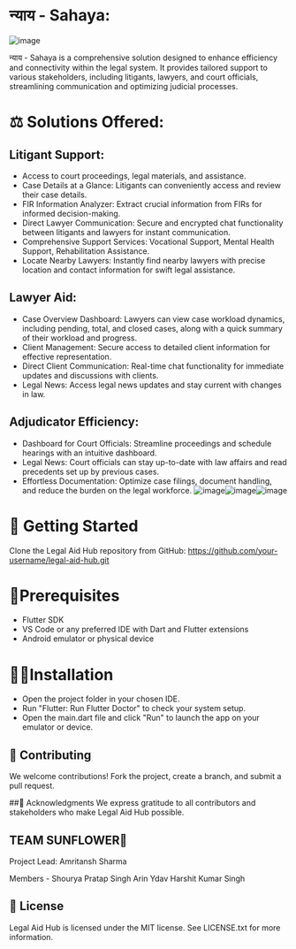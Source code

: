 # न्याय - Sahaya: 
![image](https://github.com/harshitsinghcode/law_help_falcon/assets/110082422/75a2141d-a169-4597-8d5f-4dfee687fc9c)

न्याय - Sahaya is a comprehensive solution designed to enhance efficiency and connectivity within the legal system. It provides tailored support to various stakeholders, including litigants, lawyers, and court officials, streamlining communication and optimizing judicial processes.

# ⚖ Solutions Offered:

## Litigant Support:

- Access to court proceedings, legal materials, and assistance.
- Case Details at a Glance: Litigants can conveniently access and review their case details.
- FIR Information Analyzer: Extract crucial information from FIRs for informed decision-making.
- Direct Lawyer Communication: Secure and encrypted chat functionality between litigants and lawyers for instant communication.
- Comprehensive Support Services: Vocational Support, Mental Health Support, Rehabilitation Assistance.
- Locate Nearby Lawyers: Instantly find nearby lawyers with precise location and contact information for swift legal assistance.

## Lawyer Aid:

- Case Overview Dashboard: Lawyers can view case workload dynamics, including pending, total, and closed cases, along with a quick summary of their workload and progress.
- Client Management: Secure access to detailed client information for effective representation.
- Direct Client Communication: Real-time chat functionality for immediate updates and discussions with clients.
- Legal News: Access legal news updates and stay current with changes in law.

## Adjudicator Efficiency:

- Dashboard for Court Officials: Streamline proceedings and schedule hearings with an intuitive dashboard.
- Legal News: Court officials can stay up-to-date with law affairs and read precedents set up by previous cases.
- Effortless Documentation: Optimize case filings, document handling, and reduce the burden on the legal workforce.
![image](https://github.com/harshitsinghcode/law_help_falcon/assets/110082422/a607b4a3-69e1-4faa-a93e-4bb04d5778b1)![image](https://github.com/harshitsinghcode/law_help_falcon/assets/110082422/7b34d866-ee5e-43a6-8732-5805719b23db)![image](https://github.com/harshitsinghcode/law_help_falcon/assets/110082422/b38d2acc-73df-4ccf-8a93-bf8c1b70fb33)



  
# 🚀 Getting Started
Clone the Legal Aid Hub repository from GitHub: https://github.com/your-username/legal-aid-hub.git

# 🧤Prerequisites

- Flutter SDK
- VS Code or any preferred IDE with Dart and Flutter extensions
- Android emulator or physical device
  
# 👨‍💻Installation
- Open the project folder in your chosen IDE.
- Run "Flutter: Run Flutter Doctor" to check your system setup.
- Open the main.dart file and click "Run" to launch the app on your emulator or device.
  
## 🤝 Contributing
We welcome contributions! Fork the project, create a branch, and submit a pull request.

##🙏 Acknowledgments
We express gratitude to all contributors and stakeholders who make Legal Aid Hub possible.

## TEAM SUNFLOWER🌻

Project Lead: Amritansh Sharma

Members - 
Shourya Pratap Singh
Arin Ydav
Harshit Kumar Singh

## 📄 License
Legal Aid Hub is licensed under the MIT license. See LICENSE.txt for more information.

